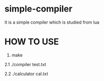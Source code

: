 simple-compiler
===============

It is a simple compiler which is studied from lua

HOW TO USE
==============
1. make

2.1 ./compiler test.txt

2.2 ./calculator cal.txt
